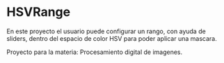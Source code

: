 # HSVRange
En este proyecto el usuario puede configurar un rango, con ayuda de sliders, dentro del espacio de color HSV para poder aplicar una mascara.

Proyecto para la materia: Procesamiento digital de imagenes.
